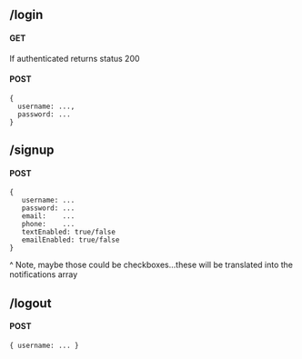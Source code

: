 ## /login 

#### GET 

If authenticated returns status 200 

#### POST 

```
{ 
  username: ..., 
  password: ... 
} 
```

## /signup 

#### POST 

```
{ 
   username: ...
   password: ... 
   email:    ... 
   phone:    ... 
   textEnabled: true/false
   emailEnabled: true/false
} 
```

^ Note, maybe those could be checkboxes...these will be translated into the notifications array 

## /logout 

#### POST 

```
{ username: ... } 
```
